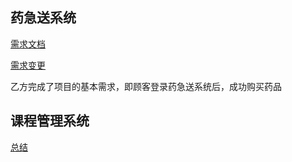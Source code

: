 ## 药急送系统
[需求文档](https://github.com/JosephineSun/OOCOURSE/blob/master/homework2/%E8%8D%AF%E6%80%A5%E9%80%81%E7%B3%BB%E7%BB%9F.md)

[需求变更](https://github.com/JosephineSun/OOCOURSE/blob/master/homework8/%E9%9C%80%E6%B1%82%E5%8F%98%E6%9B%B4.md)

乙方完成了项目的基本需求，即顾客登录药急送系统后，成功购买药品

## 课程管理系统
[总结](https://github.com/JosephineSun/OOCOURSE/blob/master/homework7/%E6%80%BB%E7%BB%93%E6%8A%A5%E5%91%8A.md)

